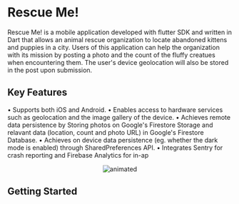 # Rescue Me!

Rescue Me! is a mobile application developed with flutter SDK and written in Dart that allows an animal rescue organization to locate abandoned kittens and puppies in a city. Users of this application can help the organization with its mission by posting a photo and the count of the fluffy creatues when encountering them. The  user's device geolocation will also be stored in the post upon submission.   

## Key Features

• Supports both iOS and Android.
•	Enables access to hardware services such as geolocation and the image gallery of the device.
•	Achieves remote data persistence by Storing photos on Google's Firestore Storage and relavant data (location, count and photo URL) in Google's Firestore Database.
•	Achieves on device data persistence (eg. whether the dark mode is enabled) through SharedPreferences API.
•	Integrates Sentry for crash reporting and Firebase Analytics for in-ap

<p align="center">
  <img src="Rescue_Me_example.gif" alt="animated" />
</p>

## Getting Started


